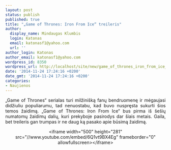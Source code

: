 ```yaml
---
layout: post
status: publish
published: true
title: "„Game of Thrones: Iron From Ice“ treileris"
author:
  display_name: Mindaugas Klumbis
  login: Katonas
  email: katonasf1@yahoo.com
  url: ''
author_login: Katonas
author_email: katonasf1@yahoo.com
wordpress_id: 8350
wordpress_url: http://localhost/site/new/game_of_thrones_iron_from_ice_treileris/
date: '2014-11-24 17:24:16 +0200'
date_gmt: '2014-11-24 17:24:16 +0200'
categories:
- Naujienos
---
```

<p style="text-align: justify;">
	&bdquo;Game of Thrones&ldquo; serialas turi milžini&scaron;ką fanų bendruomenę ir mėgaujasi didžiuliu populiarumu, tad nenuostabu, kad buvo nuspręsta sukurti &scaron;ios temos žaidimą. &bdquo;Game of Thrones: Iron From Ice&ldquo; bus pirma i&scaron; &scaron;e&scaron;ių numatomų žaidimų dalių, kuri prekyboje pasirodys dar &scaron;iais metais. Gaila, bet treileris gan trumpas ir ne daug ką pasako apie būsimą žaidimą.</p>
<p style="text-align: center;">
	&lt;iframe width=&quot;500&quot; height=&quot;281&quot; src=&quot;//www.youtube.com/embed/6Q1vt9BX4Eg&quot; frameborder=&quot;0&quot; allowfullscreen&gt;&lt;/iframe&gt;</p>
